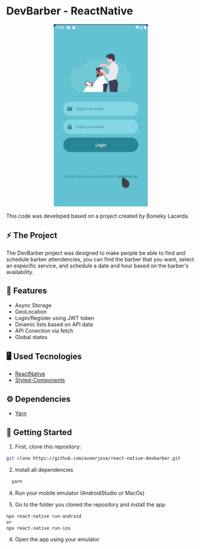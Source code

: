 # DevBarber - ReactNative
<p align="center">
<img src="devbarber.gif" /> 
</p>
This code was developed based on a project created by Bonieky Lacerda.

## ⚡️ The Project
  The DevBarber project was designed to make people be able to find and schedule barber attendencies, you can find the barber that you want, select an especific service, and schedule a date and hour based on the barber's availability.
  
## 🎯 Features
 - Async Storage
 - GeoLocation
 - Login/Register using JWT token
 - Dinamic lists based on API data
 - API Conection via fetch
 - Global states
  
## 🖥️ Used Tecnologies
 - [ReactNative](https://reactnative.dev/)
 - [Styled-Components](https://styled-components.com/)

## ⚙️ Dependencies
 - [Yarn](https://yarnpkg.com/)
 
## 🚀️ Getting Started

1. First, clone this repository: 

```bash
git clone https://github.com/avnerjose/react-native-devbarber.git
```
2. Install all dependencies

```bash
  yarn
```
4. Run your mobile emulator (AndroidStudio or MacOs)

3. Go to the folder you cloned the repository and install the app
```base
npx react-native run-android
or
npx react-native run-ios
```
4. Open the app using your emulator
